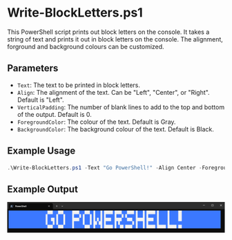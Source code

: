 # Write-BlockLetters.ps1

This PowerShell script prints out block letters on the console. It takes a string of text and prints it out in block letters on the console. The alignment, forground and background colours can be customized.

## Parameters

- `Text`: The text to be printed in block letters.
- `Align`: The alignment of the text. Can be "Left", "Center", or "Right". Default is "Left".
- `VerticalPadding`: The number of blank lines to add to the top and bottom of the output. Default is 0.
- `ForegroundColor`: The colour of the text. Default is Gray.
- `BackgroundColor`: The background colour of the text. Default is Black.

## Example Usage

```powershell
.\Write-BlockLetters.ps1 -Text "Go PowerShell!" -Align Center -ForegroundColor White -BackgroundColor Blue
```

## Example Output

!["Go PowerShell" example output](OutputExample.png)